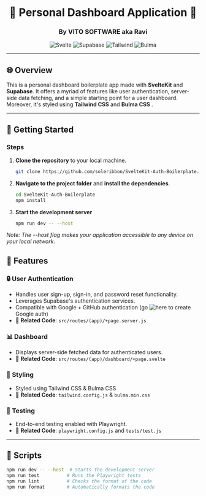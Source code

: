 <div align="center">

# 💃 Personal Dashboard Application 💃
### By VITO SOFTWARE aka Ravi

![Svelte](https://img.shields.io/badge/Svelte-FF3E00?style=for-the-badge&logo=svelte&logoColor=white)
![Supabase](https://img.shields.io/badge/Supabase-FF5733?style=for-the-badge&logo=supabase&logoColor=white)
![Tailwind](https://img.shields.io/badge/TailwindCSS-38B2AC?style=for-the-badge&logo=tailwind-css&logoColor=white)
![Bulma](https://img.shields.io/badge/Bulma-00D1B2?style=for-the-badge&logo=bulma&logoColor=white)

</div>

---

## 🌐 Overview

This is a personal dashboard boilerplate app made with **SvelteKit** and **Supabase**. It offers a myriad of features like user authentication, server-side data fetching, and a simple starting point for a user dashboard. Moreover, it's styled using **Tailwind CSS** and **Bulma CSS** .

---

## 🚀 Getting Started

### Steps

1. **Clone the repository** to your local machine.
   ```bash
   git clone https://github.com/soleribbon/SvelteKit-Auth-Boilerplate.git

2. **Navigate to the project folder** and **install the dependencies**.
   ```bash
   cd SvelteKit-Auth-Boilerplate
   npm install

3. **Start the development server**
   ```bash
   npm run dev -- --host

*Note: The --host flag makes your application accessible to any device on your local network.*

## 🎨 Features

### 🔒 User Authentication

- Handles user sign-up, sign-in, and password reset functionality.
- Leverages Supabase's authentication services.
- Compatible with Google + GitHub authentication (go ![here](https://console.cloud.google.com/apis/credentials/consent) to create Google auth)
- 📂 **Related Code**: `src/routes/(app)/+page.server.js`

### 📊 Dashboard

- Displays server-side fetched data for authenticated users.
- 📂 **Related Code**: `src/routes/(app)/dashboard/+page.svelte`

### 🎨 Styling

- Styled using Tailwind CSS & Bulma CSS
- 📂 **Related Code**: `tailwind.config.js` & `bulma.min.css`

### 🧪 Testing

- End-to-end testing enabled with Playwright.
- 📂 **Related Code**: `playwright.config.js` and `tests/test.js`

---

## 📜 Scripts

```bash
npm run dev -- --host  # Starts the development server
npm run test          # Runs the Playwright tests
npm run lint          # Checks the format of the code
npm run format        # Automatically formats the code
